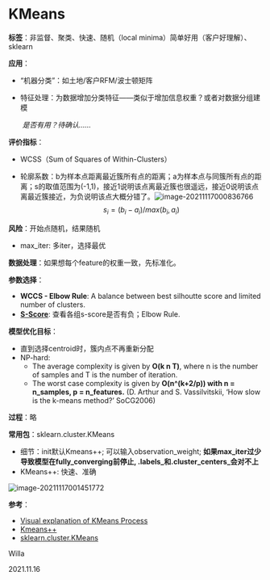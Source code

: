 # KMeans

**标签**：非监督、聚类、快速、随机（local minima）简单好用（客户好理解）、sklearn

**应用**：

 - “机器分类”：如土地/客户RFM/波士顿矩阵

 - 特征处理：为数据增加分类特征——类似于增加信息权重？或者对数据分组建模

   ​	*是否有用？待确认……*

**评价指标**：

- WCSS（Sum of Squares of Within-Clusters）

- 轮廓系数：b为样本点距离最近簇所有点的距离；a为样本点与同簇所有点的距离；s的取值范围为(-1,1)，接近1说明该点离最近簇也很遥远，接近0说明该点离最近簇接近，为负说明该点大概分错了。![image-20211117000836766](C:\Users\Willa\AppData\Roaming\Typora\typora-user-images\image-20211117000836766.png)
  $$
  s_i = (b_i - a_i)/max(b_i,a_i)
  $$

**风险**：开始点随机，结果随机

- max_iter: 多iter，选择最优

**数据处理**：如果想每个feature的权重一致，先标准化。

**参数选择**：

- **WCCS - Elbow Rule**: A balance between best silhoutte score and limited number of clusters.
- [**S-Score**](https://scikit-learn.org/stable/auto_examples/cluster/plot_kmeans_silhouette_analysis.html#sphx-glr-auto-examples-cluster-plot-kmeans-silhouette-analysis-py): 查看各组s-score是否有负；Elbow Rule.

**模型优化目标**：

 - 直到选择centroid时，簇内点不再重新分配
 - NP-hard: 
    - The average complexity is given by **O(k n T)**, where n is the number of samples and T is the number of iteration.
    - The worst case complexity is given by **O(n^(k+2/p)) with n = n_samples, p = n_features.** (D. Arthur and S. Vassilvitskii, ‘How slow is the k-means method?’ SoCG2006)

**过程**：略

**常用包**：sklearn.cluster.KMeans

- 细节：init默认Kmeans++; 可以输入observation_weight; **如果max_iter过少导致模型在fully_converging前停止, .labels\_和.cluster\_centers\_会对不上**
- KMeans++: 快速、准确

![image-20211117001451772](C:\Users\Willa\AppData\Roaming\Typora\typora-user-images\image-20211117001451772.png)

**参考**：

- [Visual explanation of KMeans Process](https://www.kaggle.com/shrutimechlearn/step-by-step-kmeans-explained-in-detail)
- [Kmeans++](https://scikit-learn.org/stable/auto_examples/text/plot_document_clustering.html#sphx-glr-auto-examples-text-plot-document-clustering-py)
- [sklearn.cluster.KMeans](https://scikit-learn.org/stable/modules/generated/sklearn.cluster.KMeans.html)



Willa

2021.11.16